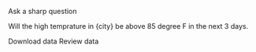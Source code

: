 Ask a sharp question

Will the high temprature in {city} be above 85 degree F in the next 3 days.

Download data
Review data
